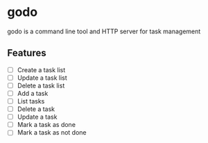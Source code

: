 # godo

godo is a command line tool and HTTP server for task management

## Features

- [ ] Create a task list
- [ ] Update a task list
- [ ] Delete a task list
- [ ] Add a task
- [ ] List tasks
- [ ] Delete a task
- [ ] Update a task
- [ ] Mark a task as done
- [ ] Mark a task as not done
